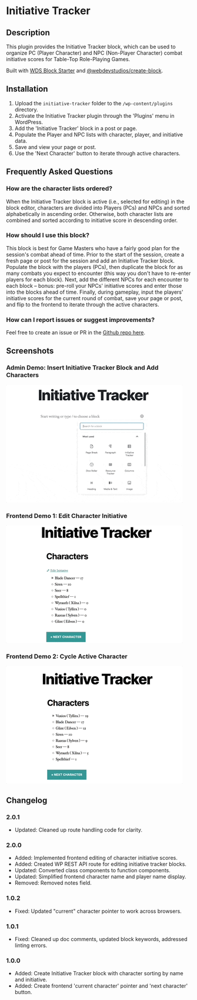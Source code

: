 # Initiative Tracker #

## Description ##
This plugin provides the Initiative Tracker block, which can be used to organize PC (Player Character) and NPC (Non-Player Character) combat initiative scores for Table-Top Role-Playing Games.

Built with [WDS Block Starter](https://github.com/WebDevStudios/wds-block-starter) and [@webdevstudios/create-block](https://github.com/WebDevStudios/create-block).

## Installation ##
1. Upload the `initiative-tracker` folder to the `/wp-content/plugins` directory.
2. Activate the Initiative Tracker plugin through the 'Plugins' menu in WordPress.
3. Add the 'Initiative Tracker' block in a post or page.
4. Populate the Player and NPC lists with character, player, and initiative data.
5. Save and view your page or post.
6. Use the 'Next Character' button to iterate through active characters.

## Frequently Asked Questions ##

### How are the character lists ordered? ###
When the Initiative Tracker block is active (i.e., selected for editing) in the block editor, characters are divided into Players (PCs) and NPCs and sorted alphabetically in ascending order. Otherwise, both character lists are combined and sorted according to initiative score in descending order.

### How should I use this block? ###
This block is best for Game Masters who have a fairly good plan for the session's combat ahead of time. Prior to the start of the session, create a fresh page or post for the session and add an Initiative Tracker block. Populate the block with the players (PCs), then duplicate the block for as many combats you expect to encounter (this way you don't have to re-enter players for each block). Next, add the different NPCs for each encounter to each block – bonus: pre-roll your NPCs' initiative scores and enter those into the blocks ahead of time. Finally, during gameplay, input the players' initiative scores for the current round of combat, save your page or post, and flip to the frontend to iterate through the active characters.

### How can I report issues or suggest improvements? ###
Feel free to create an issue or PR in the [Github repo here](https://github.com/ravewebdev/initiative-tracker).

## Screenshots ##

### Admin Demo: Insert Initiative Tracker Block and Add Characters ###
![Admin Demo: Insert Initiative Tracker Block and Add Characters](assets/screenshot-1.gif)

### Frontend Demo 1: Edit Character Initiative ###
![Frontend Demo 1: Edit Character Initiative](assets/screenshot-2.gif)

### Frontend Demo 2: Cycle Active Character ###
![Frontend Demo: Cycle Active Character](assets/screenshot-3.gif)

## Changelog ##

### 2.0.1 ###
* Updated: Cleaned up route handling code for clarity.

### 2.0.0 ###
* Added: Implemented frontend editing of character initiative scores.
* Added: Created WP REST API route for editing initiative tracker blocks.
* Updated: Converted class components to function components.
* Updated: Simplified frontend character name and player name display.
* Removed: Removed notes field.

### 1.0.2 ###
* Fixed: Updated "current" character pointer to work across browsers.

### 1.0.1 ###
* Fixed: Cleaned up doc comments, updated block keywords, addressed linting errors.

### 1.0.0 ###
* Added: Create Initiative Tracker block with character sorting by name and initiative.
* Added: Create frontend 'current character' pointer and 'next character' button.
